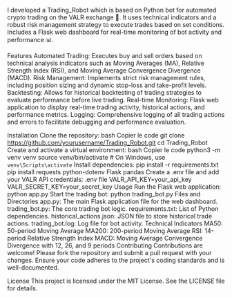 
I developed a Trading_Robot which is based on Python bot for automated crypto trading on the VALR exchange 🚀. It uses technical indicators and a robust risk management strategy to execute trades based on set conditions. Includes a Flask web dashboard for real-time monitoring of bot activity and performance 📊.

Features
Automated Trading: Executes buy and sell orders based on technical analysis indicators such as Moving Averages (MA), Relative Strength Index (RSI), and Moving Average Convergence Divergence (MACD).
Risk Management: Implements strict risk management rules, including position sizing and dynamic stop-loss and take-profit levels.
Backtesting: Allows for historical backtesting of trading strategies to evaluate performance before live trading.
Real-time Monitoring: Flask web application to display real-time trading activity, historical actions, and performance metrics.
Logging: Comprehensive logging of all trading actions and errors to facilitate debugging and performance evaluation.

Installation
Clone the repository:
bash
Copier le code
git clone https://github.com/yourusername/Trading_Robot.git
cd Trading_Robot
Create and activate a virtual environment:
bash
Copier le code
python3 -m venv venv
source venv/bin/activate  # On Windows, use `venv\Scripts\activate`
Install dependencies:
pip install -r requirements.txt
pip install requests python-dotenv Flask pandas
Create a .env file and add your VALR API credentials:
.env file
VALR_API_KEY=your_api_key
VALR_SECRET_KEY=your_secret_key
Usage
Run the Flask web application:
python app.py
Start the trading bot:
python trading_bot.py
Files and Directories
app.py: The main Flask application file for the web dashboard.
trading_bot.py: The core trading bot logic.
requirements.txt: List of Python dependencies.
historical_actions.json: JSON file to store historical trade actions.
trading_bot.log: Log file for bot activity.
Technical Indicators
MA50: 50-period Moving Average
MA200: 200-period Moving Average
RSI: 14-period Relative Strength Index
MACD: Moving Average Convergence Divergence with 12, 26, and 9 periods
Contributing
Contributions are welcome! Please fork the repository and submit a pull request with your changes. Ensure your code adheres to the project's coding standards and is well-documented.

License
This project is licensed under the MIT License. See the LICENSE file for details.

